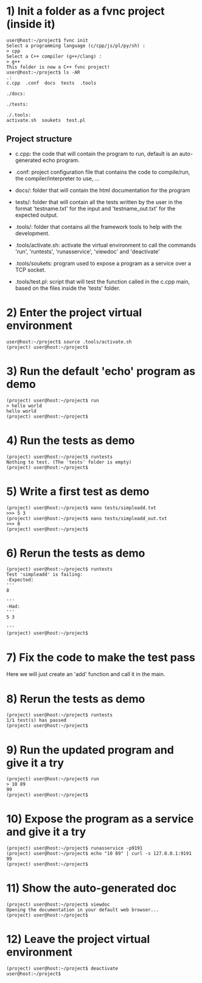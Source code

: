 # 1) Init a folder as a fvnc project (inside it)
```console
user@host:~/project$ fvnc init
Select a programming language (c/cpp/js/pl/py/sh) : 
> cpp
Select a C++ compiler (g++/clang) : 
> g++
This folder is now a C++ fvnc project!
user@host:~/project$ ls -AR
.:
c.cpp  .conf  docs  tests  .tools

./docs:

./tests:

./.tools:
activate.sh  soukets  test.pl
```

## Project structure
- c.cpp: the code that will contain the program to run, default is an auto-generated echo program.

- .conf: project configuration file that contains the code to compile/run, the compiler/interpreter to use, ...

- docs/: folder that will contain the html documentation for the program

- tests/: folder that will contain all the tests written by the user in the format 'testname.txt' for the input and 'testname_out.txt' for the expected output.

- .tools/: folder that contains all the framework tools to help with the development.

- .tools/activate.sh: activate the virtual environment to call the commands 'run', 'runtests', 'runasservice', 'viewdoc' and 'deactivate'

- .tools/soukets: program used to expose a program as a service over a TCP socket.

- .tools/test.pl: script that will test the function called in the c.cpp main, based on the files inside the 'tests' folder.

# 2) Enter the project virtual environment
```console
user@host:~/project$ source .tools/activate.sh
(project) user@host:~/project$
```

# 3) Run the default 'echo' program as demo
```console
(project) user@host:~/project$ run
> hello world
hello world
(project) user@host:~/project$
```

# 4) Run the tests as demo
```console
(project) user@host:~/project$ runtests
Nothing to test. (The 'tests' folder is empty)
(project) user@host:~/project$
```

# 5) Write a first test as demo
```console
(project) user@host:~/project$ nano tests/simpleadd.txt
>>> 5 3
(project) user@host:~/project$ nano tests/simpleadd_out.txt
>>> 8
(project) user@host:~/project$
```

# 6) Rerun the tests as demo
```console
(project) user@host:~/project$ runtests
Test 'simpleadd' is failing:
-Expected:
'''
8

'''
-Had:
'''
5 3

'''
(project) user@host:~/project$
```

# 7) Fix the code to make the test pass
Here we will just create an 'add' function and call it in the main.

# 8) Rerun the tests as demo
```console
(project) user@host:~/project$ runtests
1/1 test(s) has passed
(project) user@host:~/project$
```

# 9) Run the updated program and give it a try
```console
(project) user@host:~/project$ run
> 10 89
99
(project) user@host:~/project$
```

# 10) Expose the program as a service and give it a try
```console
(project) user@host:~/project$ runasservice -p9191
(project) user@host:~/project$ echo "10 89" | curl -s 127.0.0.1:9191
99
(project) user@host:~/project$
```

# 11) Show the auto-generated doc
```console
(project) user@host:~/project$ viewdoc
Opening the documentation in your default web browser...
(project) user@host:~/project$
```

# 12) Leave the project virtual environment
```console
(project) user@host:~/project$ deactivate
user@host:~/project$
```

